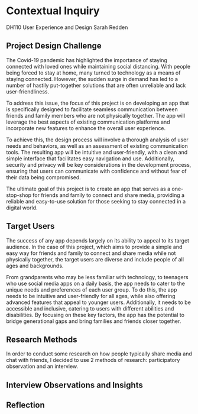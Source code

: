 # Contextual Inquiry
DH110 User Experience and Design
Sarah Redden


## Project Design Challenge
The Covid-19 pandemic has highlighted the importance of staying connected with loved ones while maintaining social distancing. With people being forced to stay at home, many turned to technology as a means of staying connected. However, the sudden surge in demand has led to a number of hastily put-together solutions that are often unreliable and lack user-friendliness.

To address this issue, the focus of this project is on developing an app that is specifically designed to facilitate seamless communication between friends and family members who are not physically together. The app will leverage the best aspects of existing communication platforms and incorporate new features to enhance the overall user experience.

To achieve this, the design process will involve a thorough analysis of user needs and behaviors, as well as an assessment of existing communication tools. The resulting app will be intuitive and user-friendly, with a clean and simple interface that facilitates easy navigation and use. Additionally, security and privacy will be key considerations in the development process, ensuring that users can communicate with confidence and without fear of their data being compromised.

The ultimate goal of this project is to create an app that serves as a one-stop-shop for friends and family to connect and share media, providing a reliable and easy-to-use solution for those seeking to stay connected in a digital world.

## Target Users
The success of any app depends largely on its ability to appeal to its target audience. In the case of this project, which aims to provide a simple and easy way for friends and family to connect and share media while not physically together, the target users are diverse and include people of all ages and backgrounds.

From grandparents who may be less familiar with technology, to teenagers who use social media apps on a daily basis, the app needs to cater to the unique needs and preferences of each user group. To do this, the app needs to be intuitive and user-friendly for all ages, while also offering advanced features that appeal to younger users. Additionally, it needs to be accessible and inclusive, catering to users with different abilities and disabilities. By focusing on these key factors, the app has the potential to bridge generational gaps and bring families and friends closer together.


## Research Methods
In order to conduct some research on how people typically share media and chat with friends, I decided to use 2 methods of research: participatory observation and an interview. 



## Interview Observations and Insights

## Reflection
